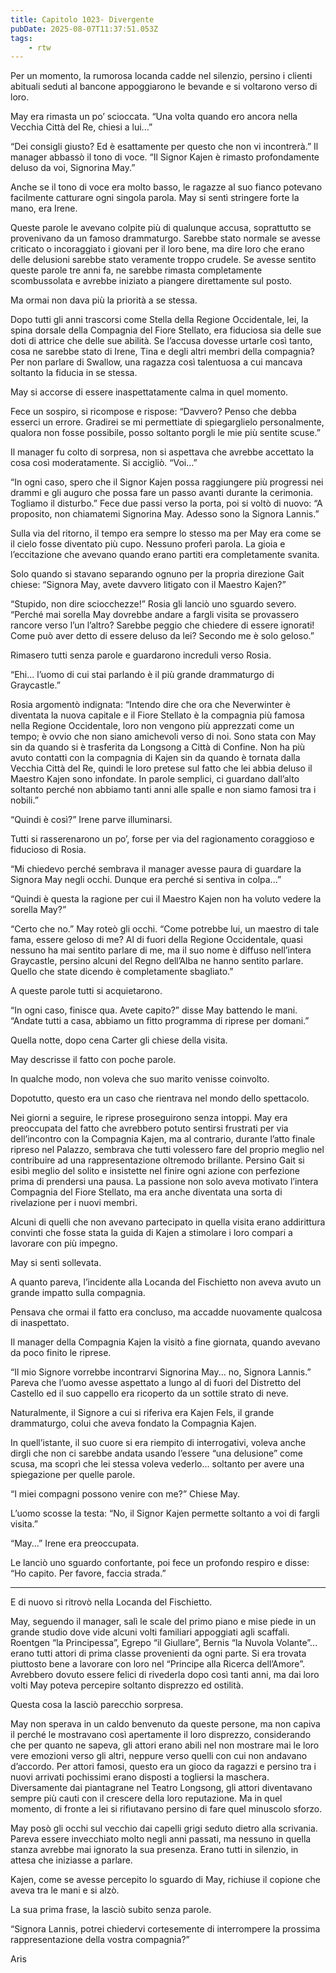```yaml
---
title: Capitolo 1023- Divergente
pubDate: 2025-08-07T11:37:51.053Z
tags:
    - rtw
---
```



Per un momento, la rumorosa locanda cadde nel silenzio, persino i clienti abituali seduti al bancone appoggiarono le bevande e si voltarono verso di loro.


May era rimasta un po’ scioccata. “Una volta quando ero ancora nella Vecchia Città del Re, chiesi a lui...”


“Dei consigli giusto? Ed è esattamente per questo che non vi incontrerà.” Il manager abbassò il tono di voce. “Il Signor Kajen è rimasto profondamente deluso da voi, Signorina May.”


Anche se il tono di voce era molto basso, le ragazze al suo fianco potevano facilmente catturare ogni singola parola. May si sentì stringere forte la mano, era Irene.


Queste parole le avevano colpite più di qualunque accusa, soprattutto se provenivano da un famoso drammaturgo. Sarebbe stato normale se avesse criticato o incoraggiato i giovani per il loro bene, ma dire loro che erano delle delusioni sarebbe stato veramente troppo crudele. Se avesse sentito queste parole tre anni fa, ne sarebbe rimasta completamente scombussolata e avrebbe iniziato a piangere direttamente sul posto.


Ma ormai non dava più la priorità a se stessa.


Dopo tutti gli anni trascorsi come Stella della Regione Occidentale, lei, la spina dorsale della Compagnia del Fiore Stellato, era fiduciosa sia delle sue doti di attrice che delle sue abilità. Se l’accusa dovesse urtarle così tanto, cosa ne sarebbe stato di Irene, Tina e degli altri membri della compagnia? Per non parlare di Swallow, una ragazza così talentuosa a cui mancava soltanto la fiducia in se stessa.


May si accorse di essere inaspettatamente calma in quel momento.


Fece un sospiro, si ricompose e rispose: “Davvero? Penso che debba esserci un errore. Gradirei se mi permettiate di spiegarglielo personalmente, qualora non fosse possibile, posso soltanto porgli le mie più sentite scuse.”


Il manager fu colto di sorpresa, non si aspettava che avrebbe accettato la cosa così moderatamente. Si accigliò. “Voi...”


“In ogni caso, spero che il Signor Kajen possa raggiungere più progressi nei drammi e gli auguro che possa fare un passo avanti durante la cerimonia. Togliamo il disturbo.” Fece due passi verso la porta, poi si voltò di nuovo: “A proposito, non chiamatemi Signorina May. Adesso sono la Signora Lannis.”


Sulla via del ritorno, il tempo era sempre lo stesso ma per May era come se il cielo fosse diventato più cupo. Nessuno proferì parola. La gioia e l’eccitazione che avevano quando erano partiti era completamente svanita.


Solo quando si stavano separando ognuno per la propria direzione Gait chiese: “Signora May, avete davvero litigato con il Maestro Kajen?”


“Stupido, non dire sciocchezze!” Rosia gli lanciò uno sguardo severo. “Perché mai sorella May dovrebbe andare a fargli visita se provassero rancore verso l’un l’altro? Sarebbe peggio che chiedere di essere ignorati! Come può aver detto di essere deluso da lei? Secondo me è solo geloso.”


Rimasero tutti senza parole e guardarono increduli verso Rosia.


“Ehi... l’uomo di cui stai parlando è il più grande drammaturgo di Graycastle.”


Rosia argomentò indignata: “Intendo dire che ora che Neverwinter è diventata la nuova capitale e il Fiore Stellato è la compagnia più famosa nella Regione Occidentale, loro non vengono più apprezzati come un tempo; è ovvio che non siano amichevoli verso di noi. Sono stata con May sin da quando si è trasferita da Longsong a Città di Confine. Non ha più avuto contatti con la compagnia di Kajen sin da quando è tornata dalla Vecchia Città del Re, quindi le loro pretese sul fatto che lei abbia deluso il Maestro Kajen sono infondate. In parole semplici, ci guardano dall’alto soltanto perché non abbiamo tanti anni alle spalle e non siamo famosi tra i nobili.”


“Quindi è così?” Irene parve illuminarsi.


Tutti si rasserenarono un po’, forse per via del ragionamento coraggioso e fiducioso di Rosia.


“Mi chiedevo perché sembrava il manager avesse paura di guardare la Signora May negli occhi. Dunque era perché si sentiva in colpa...”


“Quindi è questa la ragione per cui il Maestro Kajen non ha voluto vedere la sorella May?”


“Certo che no.” May roteò gli occhi. “Come potrebbe lui, un maestro di tale fama, essere geloso di me? Al di fuori della Regione Occidentale, quasi nessuno ha mai sentito parlare di me, ma il suo nome è diffuso nell’intera Graycastle, persino alcuni del Regno dell’Alba ne hanno sentito parlare. Quello che state dicendo è completamente sbagliato.”


A queste parole tutti si acquietarono.


“In ogni caso, finisce qua. Avete capito?” disse May battendo le mani. “Andate tutti a casa, abbiamo un fitto programma di riprese per domani.”


Quella notte, dopo cena Carter gli chiese della visita.


May descrisse il fatto con poche parole.


In qualche modo, non voleva che suo marito venisse coinvolto.


Dopotutto, questo era un caso che rientrava nel mondo dello spettacolo.


Nei giorni a seguire, le riprese proseguirono senza intoppi. May era preoccupata del fatto che avrebbero potuto sentirsi frustrati per via dell’incontro con la Compagnia Kajen, ma al contrario, durante l’atto finale ripreso nel Palazzo, sembrava che tutti volessero fare del proprio meglio nel contribuire ad una rappresentazione oltremodo brillante. Persino Gait si esibì meglio del solito e insistette nel finire ogni azione con perfezione prima di prendersi una pausa. La passione non solo aveva motivato l’intera Compagnia del Fiore Stellato, ma era anche diventata una sorta di rivelazione per i nuovi membri.


Alcuni di quelli che non avevano partecipato in quella visita erano addirittura convinti che fosse stata la guida di Kajen a stimolare i loro compari a lavorare con più impegno.


May si sentì sollevata.


A quanto pareva, l’incidente alla Locanda del Fischietto non aveva avuto un grande impatto sulla compagnia.


Pensava che ormai il fatto era concluso, ma accadde nuovamente qualcosa di inaspettato.


Il manager della Compagnia Kajen la visitò a fine giornata, quando avevano da poco finito le riprese.


“Il mio Signore vorrebbe incontrarvi Signorina May... no, Signora Lannis.” Pareva che l’uomo avesse aspettato a lungo al di fuori del Distretto del Castello ed il suo cappello era ricoperto da un sottile strato di neve.


Naturalmente, il Signore a cui si riferiva era Kajen Fels, il grande drammaturgo, colui che aveva fondato la Compagnia Kajen.


In quell’istante, il suo cuore si era riempito di interrogativi, voleva anche dirgli che non ci sarebbe andata usando l’essere “una delusione” come scusa, ma scoprì che lei stessa voleva vederlo... soltanto per avere una spiegazione per quelle parole.


“I miei compagni possono venire con me?” Chiese May.


L’uomo scosse la testa: “No, il Signor Kajen permette soltanto a voi di fargli visita.”


“May...” Irene era preoccupata.


Le lanciò uno sguardo confortante, poi fece un profondo respiro e disse: “Ho capito. Per favore, faccia strada.”


***






E di nuovo si ritrovò nella Locanda del Fischietto.


May, seguendo il manager, salì le scale del primo piano e mise piede in un grande studio dove vide alcuni volti familiari appoggiati agli scaffali. Roentgen “la Principessa”, Egrepo “il Giullare”, Bernis “la Nuvola Volante”... erano tutti attori di prima classe provenienti da ogni parte. Si era trovata piuttosto bene a lavorare con loro nel “Principe alla Ricerca dell’Amore”. Avrebbero dovuto essere felici di rivederla dopo così tanti anni, ma dai loro volti May poteva percepire soltanto disprezzo ed ostilità.


Questa cosa la lasciò parecchio sorpresa.


May non sperava in un caldo benvenuto da queste persone, ma non capiva il perché le mostravano così apertamente il loro disprezzo, considerando che per quanto ne sapeva, gli attori erano abili nel non mostrare mai le loro vere emozioni verso gli altri, neppure verso quelli con cui non andavano d’accordo. Per attori famosi, questo era un gioco da ragazzi e persino tra i nuovi arrivati pochissimi erano disposti a togliersi la maschera. Diversamente dai piantagrane nel Teatro Longsong, gli attori diventavano sempre più cauti con il crescere della loro reputazione. Ma in quel momento, di fronte a lei si rifiutavano persino di fare quel minuscolo sforzo.


May posò gli occhi sul vecchio dai capelli grigi seduto dietro alla scrivania. Pareva essere invecchiato molto negli anni passati, ma nessuno in quella stanza avrebbe mai ignorato la sua presenza. Erano tutti in silenzio, in attesa che iniziasse a parlare.


Kajen, come se avesse percepito lo sguardo di May, richiuse il copione che aveva tra le mani e si alzò.


La sua prima frase, la lasciò subito senza parole.


“Signora Lannis, potrei chiedervi cortesemente di interrompere la prossima rappresentazione della vostra compagnia?”




Aris
                                


                                



